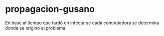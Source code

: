 # propagacion-gusano
En base al tiempo que tardó en infectarse cada computadora se determina donde se originó el problema.
